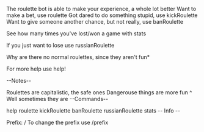 The roulette bot is able to make your experience, a whole lot better Want to make a bet, use roulette Got dared to do something stupid, use kickRoulette Want to give someone another chance, but not really, use banRoulette

See how many times you've lost/won a game with stats

If you just want to lose use russianRoulette

Why are there no normal roulettes, since they aren't fun*

For more help use help!

--Notes--

Roulettes are capitalistic, the safe ones
Dangerouse things are more fun
^ Well sometimes they are
--Commands--

help
roulette
kickRoulette
banRoulette
russianRoulette
stats
-- Info --

Prefix: /
To change the prefix use /prefix